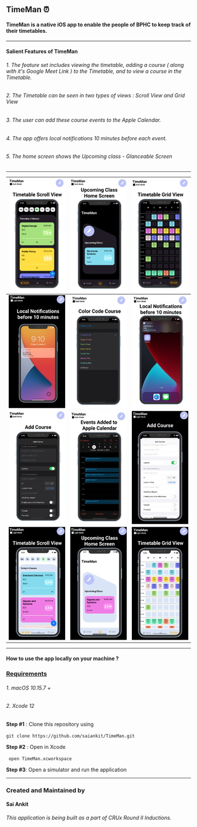 ## TimeMan ⏰

#### TimeMan is a native iOS app to enable the people of BPHC to keep track of their timetables.

------

#### Salient Features of TimeMan

###### 1. The feature set includes viewing the timetable, adding a course ( along with it's Google Meet Link ) to the Timetable, and to view a course in the Timetable.
###### 2. The Timetable can be seen in two types of views : Scroll View and Grid View
###### 3. The user can add these course events to the Apple Calendar.
###### 4. The app offers local notifications 10 minutes before each event.
###### 5. The home screen shows the Upcoming class - Glanceable Screen  

------

| ![1](Screenshots/ScrollView-Dark.png)   |  ![1](Screenshots/HomeScreen-Dark.png)  |  ![1](Screenshots/GridView-Dark.png)  |
|---|---|---|
|  ![1](Screenshots/Notifications-Light.png)  |  ![1](Screenshots/ColorCode-Dark.png)   |  ![1](Screenshots/Notifications-Dark.png) |
|  ![1](Screenshots/AddCourse-Dark.png)  |  ![1](Screenshots/AppleCalendar-Dark.png)   |  ![1](Screenshots/AddCourse-Light.png) |
|  ![1](Screenshots/ScrollView-Light.png)  |  ![1](Screenshots/HomeScreen-Light.png)   |  ![1](Screenshots/GridView-Light.png) |



------

#### How to use the app locally on your machine ?

### <u>Requirements</u>

###### 1. macOS 10.15.7 +
###### 2. Xcode 12

**Step #1** : Clone this repository using 

``` git clone https://github.com/saiankit/TimeMan.git ```

**Step #2** : Open in Xcode

``` open TimeMan.xcworkspace```

**Step #3**: Open a simulator and run the application


- - - -
### Created and Maintained by 
#### Sai Ankit 
###### This application is being built as a part of CRUx Round II Inductions.